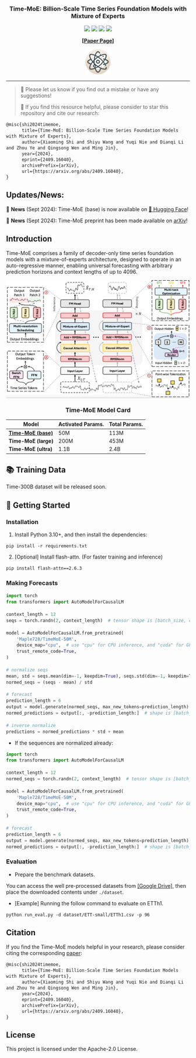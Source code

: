<div align="center">
  <h3><b>Time-MoE: Billion-Scale Time Series Foundation Models with Mixture of Experts </b></h2>
</div>

<div align="center">

![](https://img.shields.io/github/last-commit/Time-MoE/Time-MoE?color=green)
![](https://img.shields.io/github/stars/Time-MoE/Time-MoE?color=yellow)
![](https://img.shields.io/github/forks/Time-MoE/Time-MoE?color=lightblue)
![](https://img.shields.io/badge/PRs-Welcome-green)

</div>

<div align="center">

**[<a href="https://arxiv.org/pdf/2409.16040">Paper Page</a>]**

</div>

<p align="center">

<img src="./figures/timemoe-logo.png" width="70">

</p>

---
>
> 🙋 Please let us know if you find out a mistake or have any suggestions!
> 
> 🌟 If you find this resource helpful, please consider to star this repository and cite our research:

```
@misc{shi2024timemoe,
      title={Time-MoE: Billion-Scale Time Series Foundation Models with Mixture of Experts}, 
      author={Xiaoming Shi and Shiyu Wang and Yuqi Nie and Dianqi Li and Zhou Ye and Qingsong Wen and Ming Jin},
      year={2024},
      eprint={2409.16040},
      archivePrefix={arXiv},
      url={https://arxiv.org/abs/2409.16040}, 
}
```

## Updates/News:

🚩 **News** (Sept 2024): Time-MoE (base) is now available on [🤗 Hugging Face](https://huggingface.co/Maple728/TimeMoE-50M)! 

🚩 **News** (Sept 2024): Time-MoE preprint has been made available on [arXiv](https://arxiv.org/pdf/2409.16040)! 


## Introduction
Time-MoE comprises a family of decoder-only time series foundation models with a mixture-of-experts architecture, designed to operate in an auto-regressive manner, enabling universal forecasting with arbitrary prediction horizons and context lengths of up to 4096.

<p align="center">
    <img src="figures/time_moe_framework.png" alt="" align="center" width="700px" />
</p>


<div align="center">
  
### Time-MoE Model Card

| Model                                            | Activated Params. | Total Params. |
|--------------------------------------------------|----------------------|------------------|
| [**Time-MoE (base)**](https://huggingface.co/Maple728/TimeMoE-50M) | 50M                  | 113M             |
| **Time-MoE (large)**                                 | 200M                 | 453M             |
| **Time-MoE (ultra)**                                   | 1.1B                 | 2.4B             |

</div>


## 📚 Training Data

Time-300B dataset will be released soon.

## 🚀 Getting Started

### Installation

1. Install Python 3.10+, and then install the dependencies:

```shell
pip install -r requirements.txt
```

2. [Optional] Install flash-attn. (For faster training and inference)

```shell
pip install flash-attn==2.6.3
```

### Making Forecasts

```python
import torch
from transformers import AutoModelForCausalLM

context_length = 12
seqs = torch.randn(2, context_length)  # tensor shape is [batch_size, context_length]

model = AutoModelForCausalLM.from_pretrained(
    'Maple728/TimeMoE-50M',
    device_map="cpu",  # use "cpu" for CPU inference, and "cuda" for GPU inference.
    trust_remote_code=True,
)

# normalize seqs
mean, std = seqs.mean(dim=-1, keepdim=True), seqs.std(dim=-1, keepdim=True)
normed_seqs = (seqs - mean) / std

# forecast
prediction_length = 6
output = model.generate(normed_seqs, max_new_tokens=prediction_length)  # shape is [batch_size, 12 + 6]
normed_predictions = output[:, -prediction_length:]  # shape is [batch_size, 6]

# inverse normalize
predictions = normed_predictions * std + mean
```

+ If the sequences are normalized already:

```python
import torch
from transformers import AutoModelForCausalLM

context_length = 12
normed_seqs = torch.randn(2, context_length)  # tensor shape is [batch_size, context_length]

model = AutoModelForCausalLM.from_pretrained(
    'Maple728/TimeMoE-50M',
    device_map="cpu",  # use "cpu" for CPU inference, and "cuda" for GPU inference.
    trust_remote_code=True,
)

# forecast
prediction_length = 6
output = model.generate(normed_seqs, max_new_tokens=prediction_length)  # shape is [batch_size, 12 + 6]
normed_predictions = output[:, -prediction_length:]  # shape is [batch_size, 6]
```

### Evaluation

+ Prepare the benchmark datasets.

You can access the well pre-processed datasets
from [[Google Drive]](https://drive.google.com/file/d/1NF7VEefXCmXuWNbnNe858WvQAkJ_7wuP/view?usp=sharing), then place
the downloaded contents under `./dataset`.

+ [Example] Running the follow command to evaluate on ETTh1.

```shell
python run_eval.py -d dataset/ETT-small/ETTh1.csv -p 96
```

## Citation

If you find the Time-MoE models helpful in your research, please consider citing the corresponding [paper](https://arxiv.org/pdf/2409.16040):

```
@misc{shi2024timemoe,
      title={Time-MoE: Billion-Scale Time Series Foundation Models with Mixture of Experts}, 
      author={Xiaoming Shi and Shiyu Wang and Yuqi Nie and Dianqi Li and Zhou Ye and Qingsong Wen and Ming Jin},
      year={2024},
      eprint={2409.16040},
      archivePrefix={arXiv},
      url={https://arxiv.org/abs/2409.16040}, 
}
```

## License

This project is licensed under the Apache-2.0 License.
